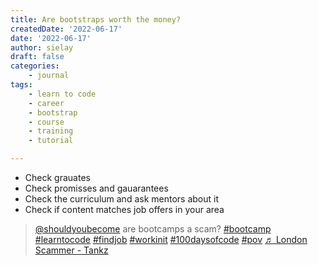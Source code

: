 ```yaml
---
title: Are bootstraps worth the money?
createdDate: '2022-06-17'
date: '2022-06-17'
author: sielay
draft: false
categories:
    - journal
tags:
    - learn to code
    - career
    - bootstrap
    - course
    - training
    - tutorial

---
```


 * Check grauates
 * Check promisses and gauarantees
 * Check the curriculum and ask mentors about it
 * Check if content matches job offers in your area

<blockquote class="tiktok-embed" cite="https://www.tiktok.com/@shouldyoubecome/video/7110192748635966726" data-video-id="7110192748635966726" style="max-width: 605px;min-width: 325px;" > <section> <a target="_blank" title="@shouldyoubecome" href="https://www.tiktok.com/@shouldyoubecome">@shouldyoubecome</a> are bootcamps a scam? <a title="bootcamp" target="_blank" href="https://www.tiktok.com/tag/bootcamp">#bootcamp</a> <a title="learntocode" target="_blank" href="https://www.tiktok.com/tag/learntocode">#learntocode</a> <a title="findjob" target="_blank" href="https://www.tiktok.com/tag/findjob">#findjob</a> <a title="workinit" target="_blank" href="https://www.tiktok.com/tag/workinit">#workinit</a> <a title="100daysofcode" target="_blank" href="https://www.tiktok.com/tag/100daysofcode">#100daysofcode</a> <a title="pov" target="_blank" href="https://www.tiktok.com/tag/pov">#pov</a> <a target="_blank" title="♬ London Scammer - Tankz" href="https://www.tiktok.com/music/London-Scammer-6828255888835348482">♬ London Scammer - Tankz</a> </section> </blockquote> <script async src="https://www.tiktok.com/embed.js"></script>